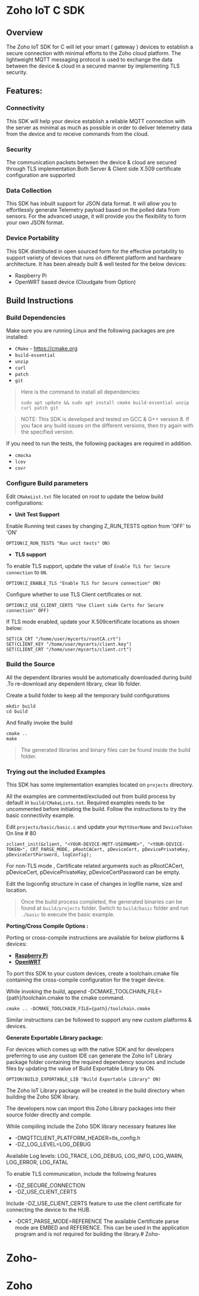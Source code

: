 # Zoho IoT C SDK

## Overview

The Zoho IoT SDK for C will let your smart ( gateway ) devices to establish a secure connection with minimal efforts to the Zoho cloud platform. The lightweight MQTT messaging protocol is used to exchange the data between the device & cloud in a secured manner by implementing TLS security.

## Features:

### Connectivity

This SDK will help your device establish a reliable MQTT connection with the server as minimal as much as possible in order to deliver telemetry data from the device and to receive commands from the cloud.

### Security

The communication packets between the device & cloud are secured through TLS implementation.Both Server & Client side X.509 certificate configuration are supported

### Data Collection

This SDK has inbuilt support for JSON data format. It will allow you to effortlessly generate Telemetry payload based on the polled data from sensors. For the advanced usage, it will provide you the flexibility to form your own JSON format.

### Device Portability

This SDK distributed in open sourced form for the effective portability to support variety of devices that runs on different platform and hardware architecture. It has been already built & well tested for the below devices:

- Raspberry Pi
- OpenWRT based device (Cloudgate from Option)

## Build Instructions

### Build Dependencies

Make sure you are running Linux and the following packages are pre installed:

- `CMake` - https://cmake.org
- `build-essential`
- `unzip`
- `curl`
- `patch`
- `git`

> Here is the command to install all dependencies: 
> 
>`sudo apt update && sudo apt install cmake build-essential unzip curl patch git`

>NOTE: This SDK is developed and tested on GCC & G++ version 8. If you face any build issues on the different versions, then try again with the specified version.

If you need to run the tests, the following packages are required in addition.

- `cmocka`
- `lcov`
- `covr`

### Configure Build parameters
Edit `CMakeList.txt` file located on root to update the below build configurations:
- **Unit Test Support**

Enable Running test cases by changing Z_RUN_TESTS option from 'OFF' to 'ON'

```
OPTION(Z_RUN_TESTS "Run unit tests" ON)
```

- **TLS support**

To enable TLS support, update the value of `Enable TLS for Secure connection` to `ON`.

```
OPTION(Z_ENABLE_TLS "Enable TLS for Secure connection" ON)
```

Configure whether to use TLS Client certificates or not.

```
OPTION(Z_USE_CLIENT_CERTS "Use Client side Certs for Secure connection" OFF)
```
If TLS mode enabled, update your X.509certificate locations as shown below:

```
SET(CA_CRT "/home/user/mycerts/rootCA.crt")
SET(CLIENT_KEY "/home/user/mycerts/client.key")
SET(CLIENT_CRT "/home/user/mycerts/client.crt")
```

### Build the Source

All the dependent libraries would be automatically downloaded during build .To re-download any dependent library, clear lib folder.

Create a build folder to keep all the temporary build configurations

```
mkdir build
cd build
```

And finally invoke the build

```
cmake ..
make
```

> The generated libraries and binary files can be found inside the build folder.

### Trying out the included Examples

This SDK has some implementation examples located on `projects` directory. 

All the examples are commented/excluded out from build process by default in `build/CMakeLists.txt`. Required examples needs to be uncommented before initiating the build.
Follow the instructions to try the basic connectivity example.

Edit `projects/basic/basic.c` and update your ``MqttUserName`` and ``DeviceToken`` On line # 80

```
zclient_init(&client, "<YOUR-DEVICE-MQTT-USERNAME>", "<YOUR-DEVICE-TOKEN>", CRT_PARSE_MODE, pRootCACert, pDeviceCert, pDevicePrivateKey, pDeviceCertParsword, logConfig);
```
For non-TLS mode , Certificate related arguments such as pRootCACert, pDeviceCert, pDevicePrivateKey, pDeviceCertPassword can be empty.

Edit the logconfig structure in case of changes in logfile name, size and location.

> Once the build process completed, the generated binaries can be found at `build/projects` folder. Swtich to `build/basic` folder and run `./basic` to execute the basic example.

 **Porting/Cross Compile Options :**

Porting or cross-compile instructions are available for below platforms & devices:
- **[Raspberry Pi](cross-compile/raspberry_pi/README.md)**
- **[OpenWRT](cross-compile/OpenWRT/README.md)**

To port this SDK to your custom devices, create a toolchain.cmake file containing the cross-compile configuration for the traget device.

While invoking the build, append -DCMAKE_TOOLCHAIN_FILE= {path}/toolchain.cmake to the cmake command.
```
cmake .. -DCMAKE_TOOLCHAIN_FILE={path}/toolchain.cmake
```
Similar instructions can be followed to support any new custom platforms & devices.

 **Generate Exportable Library package:**

For devices which comes up with the native SDK and for developers preferring to use any custom IDE can generate the Zoho IoT Library package folder containing the required dependency sources and include files by updating the value of Build Exportable Library to ON.

```
OPTION(BUILD_EXPORTABLE_LIB "Build Exportable Library" ON)
```

The Zoho IoT Library package will be created in the build directory when building the Zoho SDK library.

The developers now can import this Zoho Library packages into their source folder directly and compile.

While compiling include the Zoho SDK library necessary features like 

- -DMQTTCLIENT_PLATFORM_HEADER=tls_config.h    
- -DZ_LOG_LEVEL=LOG_DEBUG  

Available Log levels:  LOG_TRACE, LOG_DEBUG, LOG_INFO, LOG_WARN, LOG_ERROR, LOG_FATAL

To enable TLS communication, include the following features
- -DZ_SECURE_CONNECTION
- -DZ_USE_CLIENT_CERTS

Include -DZ_USE_CLIENT_CERTS feature to use the client certificate for connecting the device to the HUB.   
- -DCRT_PARSE_MODE=REFERENCE 
The available Certificate parse mode are EMBED and REFERENCE. This can be used in the application program and is not required for building the library.# Zoho-
# Zoho-
# Zoho

